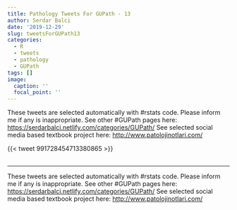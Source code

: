 ```yaml
---
title: Pathology Tweets For GUPath - 13
author: Serdar Balci
date: '2019-12-29'
slug: tweetsForGUPath13
categories:
  - R
  - tweets
  - pathology
  - GUPath
tags: []
image:
  caption: ''
  focal_point: ''
---
```



These tweets are selected automatically with #rstats code. Please inform me if any is inappropriate.
See other #GUPath pages here: https://serdarbalci.netlify.com/categories/GUPath/ 
See selected social media based textbook project here: http://www.patolojinotlari.com/

{{< tweet 991728454713380865 >}}
<br>
<br>
<hr>


These tweets are selected automatically with #rstats code. Please inform me if any is inappropriate.
See other #GUPath pages here: https://serdarbalci.netlify.com/categories/GUPath/ 
See selected social media based textbook project here: http://www.patolojinotlari.com/
